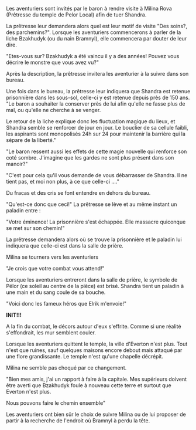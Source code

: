 Les aventuriers sont invités par le baron à rendre visite à Milina Rova (Prêtresse du temple de Pelor Local) afin de tuer Shandra.

La prêtresse leur demandera alors quel est leur motif de visite "Des soins?, des parchemins?". Lorsque les aventuriers commencerons à parler de la liche Bzakhudyk (ou du nain Bramnyl), elle commencera par douter de leur dire.

"Etes-vous sur? Bzakhudyk a été vaincu il y a des années! Pouvez vous décrire le monstre que vous avez vu?"

Après la description, la prêtresse invitera les aventurier à la suivre dans son bureau.

Une fois dans le bureau, la prêtresse leur indiquera que Shandra est retenue prisonnière dans les sous-sol, celle-ci y est retenue depuis près de 150 ans.  
"Le baron a souhaiter la conserver près de lui afin qu'elle ne fasse plus de mal, ou qu'elle ne cherche à se venger.

Le retour de la liche explique donc les fluctuation magique du lieux, et Shandra semble se renforcer de jour en jour. Le bouclier de sa cellule faibli, les aspirants sont monopolisés 24h sur 24 pour maintenir la barrière qui la sépare de la liberté."

"Le baron ressent aussi les effets de cette magie nouvelle qui renforce son coté sombre. J'imagine que les gardes ne sont plus présent dans son manoir?"

"C'est pour cela qu'il vous demande de vous débarrasser de Shandra. Il ne tient pas, et moi non plus, à ce que celle-ci …."

Du fracas et des cris se font entendre en dehors du bureau.

"Qu'est-ce donc que ceci!" La prêtresse se lève et au même instant un paladin entre :

"Votre éminence! La prisonnière s'est échappée. Elle massacre quiconque se met sur son chemin!"

La prêtresse demandera alors où se trouve la prisonnière et le paladin lui indiquera que celle-ci est dans la salle de prière.

Milina se tournera vers les aventuriers

"Je crois que votre combat vous attend!"

Lorsque les aventuriers entreront dans la salle de prière, le symbole de Pélor (ce soleil au centre  de la pièce) est brisé. Shandra tient un paladin à une main et du sang coule de sa bouche.

"Voici donc les fameux héros que Elrik m'envoie!"

**INIT!!!**

A la fin du combat, le décors autour d'eux s'effrite. Comme si une réalité s'effondrait, les mur semblent couler.

Lorsque les aventuriers quittent le temple, la ville d'Everton n'est plus. Tout n'est que ruines, sauf quelques maisons encore debout mais attaqué par une flore grandissante. Le temple n'est qu'une chapelle décrépit.

Milina ne semble pas choqué par ce changement.

"Bien mes amis, j'ai un rapport à faire à la capitale. Mes supérieurs doivent être averti que Bzakhudyk foule à nouveau cette terre et surtout que Everton n'est plus.

Nous pouvons faire le chemin ensemble"

Les aventuriers ont bien sûr le choix de suivre Milina ou de lui proposer de partir à la recherche de l'endroit où Bramnyl à perdu la tête.